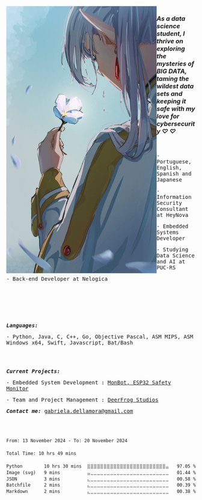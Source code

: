 <img src= "https://raw.githubusercontent.com/MarnieGrenat/images-readme/main/Frieren.jpg" align='left' width="400">
<h3><i>As a data science student, I  thrive on exploring the mysteries of BIG DATA, taming the wildest data sets and keeping it safe with my love for cybersecurity ♡ 	♡ </i></h3>

<samp>
<br> 
 
\- Portuguese, English, Spanish and Japanese

\- Information Security Consultant at HeyNova

\- Embedded Systems Developer

\- Studying Data Science and AI at PUC-RS

\- Back-end Developer at Nelogica


<br><br><br><br><br>

<b><i>Languages:</i></b>

\- Python, Java, C, C++, Go, Objective Pascal, ASM MIPS, ASM Windows x64, Swift, Javascript, Bat/Bash

<br><br>

<b><i>Current Projects:</i></b>

\-  Embedded System Development : [MonBot, ESP32 Safety Monitor](https://github.com/MarnieGrenat/MonBot)

\- Team and Project Management : [DeerFrog Studios](https://github.com/DeerFrog-Studios)

<b><i>Contact me:</i></b> gabriela.dellamora@gmail.com
</samp>
<br>
<br>
<br>
<br>

<!-- [![My Skills](https://skillicons.dev/icons?i=py,java,js,cpp,c,html,css,swift,git,mysql,sqlite,regex,raspberrypi,flask,pytorch,latex,linux,arduino,vscode,eclipse,&perline=10)](https://skillicons.dev) -->

<!--START_SECTION:waka-->

```txt
From: 13 November 2024 - To: 20 November 2024

Total Time: 10 hrs 49 mins

Python        10 hrs 30 mins  ⣿⣿⣿⣿⣿⣿⣿⣿⣿⣿⣿⣿⣿⣿⣿⣿⣿⣿⣿⣿⣿⣿⣿⣿⣤   97.05 %
Image (svg)   9 mins          ⣤⣀⣀⣀⣀⣀⣀⣀⣀⣀⣀⣀⣀⣀⣀⣀⣀⣀⣀⣀⣀⣀⣀⣀⣀   01.44 %
JSON          3 mins          ⣄⣀⣀⣀⣀⣀⣀⣀⣀⣀⣀⣀⣀⣀⣀⣀⣀⣀⣀⣀⣀⣀⣀⣀⣀   00.58 %
Batchfile     2 mins          ⣄⣀⣀⣀⣀⣀⣀⣀⣀⣀⣀⣀⣀⣀⣀⣀⣀⣀⣀⣀⣀⣀⣀⣀⣀   00.39 %
Markdown      2 mins          ⣄⣀⣀⣀⣀⣀⣀⣀⣀⣀⣀⣀⣀⣀⣀⣀⣀⣀⣀⣀⣀⣀⣀⣀⣀   00.38 %
```

<!--END_SECTION:waka-->

 <!-- ![Snake animation](https://github.com/MarnieGrenat/MarnieGrenat/blob/output/github-contribution-grid-snake-dark.svg) -->
